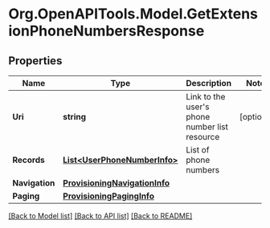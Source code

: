 
# Org.OpenAPITools.Model.GetExtensionPhoneNumbersResponse

## Properties

Name | Type | Description | Notes
------------ | ------------- | ------------- | -------------
**Uri** | **string** | Link to the user&#39;s phone number list resource | [optional] 
**Records** | [**List&lt;UserPhoneNumberInfo&gt;**](UserPhoneNumberInfo.md) | List of phone numbers | 
**Navigation** | [**ProvisioningNavigationInfo**](ProvisioningNavigationInfo.md) |  | 
**Paging** | [**ProvisioningPagingInfo**](ProvisioningPagingInfo.md) |  | 

[[Back to Model list]](../README.md#documentation-for-models)
[[Back to API list]](../README.md#documentation-for-api-endpoints)
[[Back to README]](../README.md)

